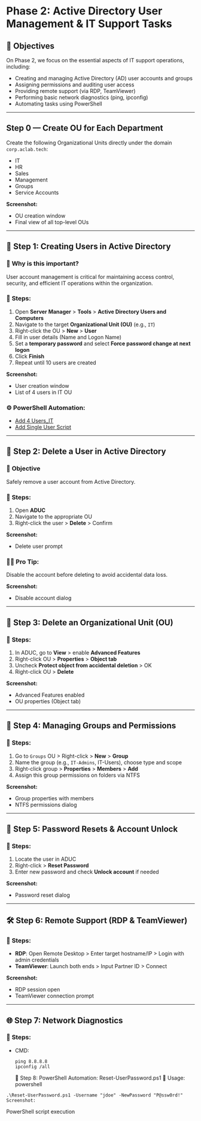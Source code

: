 # Phase 2: **Active Directory User Management & IT Support Tasks**

## 🌟 **Objectives**
On Phase 2, we focus on the essential aspects of IT support operations, including:

- Creating and managing Active Directory (AD) user accounts and groups
- Assigning permissions and auditing user access
- Providing remote support (via RDP, TeamViewer)
- Performing basic network diagnostics (ping, ipconfig)
- Automating tasks using PowerShell

---

## Step 0 — Create OU for Each Department

Create the following Organizational Units directly under the domain `corp.aclab.tech`:

- IT
- HR
- Sales
- Management
- Groups
- Service Accounts

**Screenshot:**
- OU creation window
- Final view of all top-level OUs

---

## 🌟 Step 1: **Creating Users in Active Directory**

### 🔧 **Why is this important?**
User account management is critical for maintaining access control, security, and efficient IT operations within the organization.

### 🔧 **Steps:**
1. Open **Server Manager** > **Tools** > **Active Directory Users and Computers**
2. Navigate to the target **Organizational Unit (OU)** (e.g., `IT`)
3. Right-click the OU > **New** > **User**
4. Fill in user details (Name and Logon Name)
5. Set a **temporary password** and select **Force password change at next logon**
6. Click **Finish**
7. Repeat until 10 users are created

**Screenshot:**
- User creation window
- List of 4 users in IT OU

### ⚙️ **PowerShell Automation:**
- [Add 4 Users_IT](https://github.com/AliChoukatli/CyberShield-Enterprise/blob/main/IT_Support/PowerShell_Script/Add_10_users.ps1)
- [Add Single User Script](https://github.com/AliChoukatli/CyberShield-Enterprise/blob/main/IT_Support/PowerShell_Script/Add_user.ps1)

---

## 🌟 Step 2: **Delete a User in Active Directory**

### 🎯 **Objective**
Safely remove a user account from Active Directory.

### 🔧 **Steps:**
1. Open **ADUC**
2. Navigate to the appropriate OU
3. Right-click the user > **Delete** > Confirm

**Screenshot:**
- Delete user prompt

### 🧑‍💻 **Pro Tip:**
Disable the account before deleting to avoid accidental data loss.

**Screenshot:**
- Disable account dialog

---

## 🌟 Step 3: **Delete an Organizational Unit (OU)**

### 🔧 **Steps:**
1. In ADUC, go to **View** > enable **Advanced Features**
2. Right-click OU > **Properties** > **Object tab**
3. Uncheck **Protect object from accidental deletion** > OK
4. Right-click OU > **Delete**

**Screenshot:**
- Advanced Features enabled
- OU properties (Object tab)

---

## 👥 Step 4: **Managing Groups and Permissions**

### 🔧 **Steps:**
1. Go to `Groups` OU > Right-click > **New** > **Group**
2. Name the group (e.g., `IT-Admins`, IT-Users), choose type and scope
3. Right-click group > **Properties** > **Members** > **Add**
4. Assign this group permissions on folders via NTFS

**Screenshot:**
- Group properties with members
- NTFS permissions dialog

---

## 🔄 Step 5: **Password Resets & Account Unlock**

### 🔧 **Steps:**
1. Locate the user in ADUC
2. Right-click > **Reset Password**
3. Enter new password and check **Unlock account** if needed

**Screenshot:**
- Password reset dialog

---

## 🛠️ Step 6: **Remote Support (RDP & TeamViewer)**

### 🔧 **Steps:**
- **RDP**: Open Remote Desktop > Enter target hostname/IP > Login with admin credentials
- **TeamViewer**: Launch both ends > Input Partner ID > Connect

**Screenshot:**
- RDP session open
- TeamViewer connection prompt

---

## 🌐 Step 7: **Network Diagnostics**

### 🔧 **Steps:**
- CMD:
  ```
  ping 8.8.8.8
  ipconfig /all
  ```
  💪 Step 8: PowerShell Automation: Reset-UserPassword.ps1
🔧 Usage:
powershell
```
.\Reset-UserPassword.ps1 -Username "jdoe" -NewPassword "P@ssw0rd!"
Screenshot:
```
PowerShell script execution


